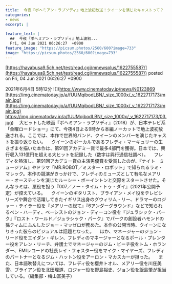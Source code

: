 ```yaml
---
title:  今夜『ボヘミアン・ラプソディ』地上波初放送！クイーンを演じたキャストって？  
categories:
- news
excerpt: |
  
feature_text: |
  ##  今夜『ボヘミアン・ラプソディ』地上波初...
  Fri, 04 Jun 2021 06:26:27  +0900
feature_image: "https://picsum.photos/2560/600?image=733"
image: "https://picsum.photos/2560/600?image=733"
---
```


[https://hayabusa9.5ch.net/test/read.cgi/mnewsplus/1622755587/](https://hayabusa9.5ch.net/test/read.cgi/mnewsplus/1622755587/)
posted on Fri, 04 Jun 2021 06:26:27  +0900

<!--more-->

2021年6月4日 5時12分 ![](https://www.cinematoday.jp/news/N0123869 [https://img.cinematoday.jp/a/fUUMqibodLBN/_size_1000x/_v_1622717173/main.jpg](https://img.cinematoday.jp/a/fUUMqibodLBN/_size_1000x/_v_1622717173/main.jpg) https://img.cinematoday.jp/a/fUUMqibodLBN/_size_1000x/_v_1622717173/03.jpg) 　大ヒットした映画『ボヘミアン・ラプソディ』（2018）が、日本テレビ系「金曜ロードショー」にて、今夜4日よる9時から本編ノーカットで地上波初放送される。ここでは、本作で世界的バンド、クイーンのメンバーを演じたキャストを振り返りたい。 　クイーンのボーカルであるフレディ・マーキュリーの生きざまを描いた本作は、第91回アカデミー賞で最多4部門を獲得。日本では、興行収入131億円を超える大ヒットを記録した（数字は興行通信社調べ）。 　フレディを熱演し、第91回アカデミー賞の主演男優賞を受賞したのが、『ナイト　ミュージアム』やドラマ「MR.ROBOT／ミスター・ロボット」で知られるラミ・マレック。本作の競演がきっかけで、フレディのミューズとして有名なメアリー・オースティンを演じたルーシー・ボーイントンと交際をスタートさせた。そんなラミは、悪役を担う『007／ノー・タイム・トゥ・ダイ』（2021年公開予定）が控えている。 　クイーンのギタリスト、ブライアン・メイ役をテレビシリーズや舞台で活躍してきたイギリス出身のグウィリム・リー、ドラマーのロジャー・テイラー役を『メアリーの総て』『6アンダーグラウンド』などで知られるベン・ハーディ、ベーシストのジョン・ディーコン役を『ジュラシック・パーク』『ロスト・ワールド／ジュラシック・パーク』でパークの創設者ハモンドの孫ティムにふんしたジョー・マッゼロが務めた。本作の公開当時、クイーンになりきった彼らのビジュアルは話題となった。 　ほか、マネージャーのジョン・リード役をエイダン・ギレン、フレディのマネージャーとなるポール・プレンター役をアレン・リーチ、弁護士でマネージャーのジム・ビーチ役をトム・ホランダー、EMIレコードの社長レイ・フォスター役をマイク・マイヤーズ、フレディのパートナーとなるジム・ハットン役をアーロン・マカスカーが担った。 　また、日本語吹替えについては、フレディ役を櫻井トオル、メアリー役を川庄美雪、ブライアン役を北田理道、ロジャー役を野島裕史、ジョン役を飯島肇が担当している。（編集部・梅山富美子）
